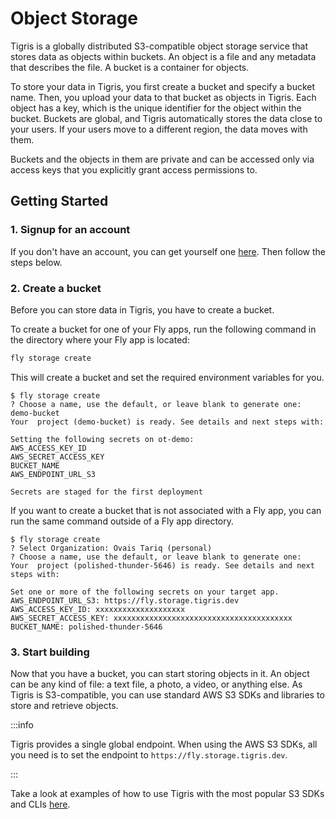 # Object Storage

Tigris is a globally distributed S3-compatible object storage service that
stores data as objects within buckets. An object is a file and any metadata that
describes the file. A bucket is a container for objects.

To store your data in Tigris, you first create a bucket and specify a bucket
name. Then, you upload your data to that bucket as objects in Tigris. Each
object has a key, which is the unique identifier for the object within the
bucket. Buckets are global, and Tigris automatically stores the data close to
your users. If your users move to a different region, the data moves with them.

Buckets and the objects in them are private and can be accessed only via access
keys that you explicitly grant access permissions to.

## Getting Started

### 1. Signup for an account

If you don't have an account, you can get yourself one
[here](https://fly.io/app/sign-up/tigris). Then follow the steps below.

### 2. Create a bucket

Before you can store data in Tigris, you have to create a bucket.

To create a bucket for one of your Fly apps, run the following command in the
directory where your Fly app is located:

```bash
fly storage create
```

This will create a bucket and set the required environment variables for you.

```text
$ fly storage create
? Choose a name, use the default, or leave blank to generate one: demo-bucket
Your  project (demo-bucket) is ready. See details and next steps with:

Setting the following secrets on ot-demo:
AWS_ACCESS_KEY_ID
AWS_SECRET_ACCESS_KEY
BUCKET_NAME
AWS_ENDPOINT_URL_S3

Secrets are staged for the first deployment
```

If you want to create a bucket that is not associated with a Fly app, you can
run the same command outside of a Fly app directory.

```text
$ fly storage create
? Select Organization: Ovais Tariq (personal)
? Choose a name, use the default, or leave blank to generate one:
Your  project (polished-thunder-5646) is ready. See details and next steps with:

Set one or more of the following secrets on your target app.
AWS_ENDPOINT_URL_S3: https://fly.storage.tigris.dev
AWS_ACCESS_KEY_ID: xxxxxxxxxxxxxxxxxxxx
AWS_SECRET_ACCESS_KEY: xxxxxxxxxxxxxxxxxxxxxxxxxxxxxxxxxxxxxxxx
BUCKET_NAME: polished-thunder-5646
```

### 3. Start building

Now that you have a bucket, you can start storing objects in it. An object can
be any kind of file: a text file, a photo, a video, or anything else. As Tigris
is S3-compatible, you can use standard AWS S3 SDKs and libraries to store and
retrieve objects.

:::info

Tigris provides a single global endpoint. When using the AWS S3 SDKs, all you
need is to set the endpoint to `https://fly.storage.tigris.dev`.

:::

Take a look at examples of how to use Tigris with the most popular S3 SDKs and
CLIs [here](../sdks/s3/).

